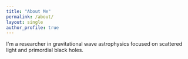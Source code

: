 ```yaml
---
title: "About Me"
permalink: /about/
layout: single
author_profile: true
---
```

I'm a researcher in gravitational wave astrophysics focused on scattered light and primordial black holes.
